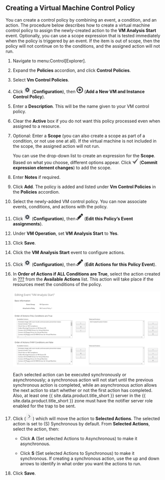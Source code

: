 ## Creating a Virtual Machine Control Policy

You can create a control policy by combining an event, a condition, and
an action. The procedure below describes how to create a virtual machine
control policy to assign the newly-created action to the **VM Analysis
Start** event. Optionally, you can use a scope expression that is tested
immediately when the policy is triggered by an event. If the item is out
of scope, then the policy will not continue on to the conditions, and
the assigned action will not run.

1.  Navigate to menu:Control\[Explorer\].

2.  Expand the **Policies** accordion, and click **Control Policies**.

3.  Select **Vm Control Policies**.

4.  Click ![image](/images/1847.png) (**Configuration**), then
    ![image](/images/1862.png) (**Add a New VM and Instance Control
    Policy**).

5.  Enter a **Description**. This will be the name given to your VM
    control policy.

6.  Clear the **Active** box if you do not want this policy processed
    even when assigned to a resource.

7.  Optional: Enter a **Scope** (you can also create a scope as part of
    a condition, or not use one at all). If the virtual machine is not
    included in the scope, the assigned action will not run.

    You can use the drop-down list to create an expression for the
    **Scope**. Based on what you choose, different options appear. Click
    ![image](/images/1863.png) (**Commit expression element changes**)
    to add the scope.

8.  Enter **Notes** if required.

9.  Click **Add**. The policy is added and listed under **Vm Control
    Policies** in the **Policies** accordion.

10. Select the newly-added VM control policy. You can now associate
    events, conditions, and actions with the policy.

11. Click ![image](/images/1847.png) (**Configuration**), then
    ![image](/images/1851.png) (**Edit this Policy’s Event
    assignments**).

12. Under **VM Operation**, set **VM Analysis Start** to **Yes**.

13. Click **Save**.

14. Click the **VM Analysis Start** event to configure actions.

15. Click ![image](/images/1847.png) (**Configuration**), then
    ![image](/images/1851.png) (**Edit Actions for this Policy Event**).

16. In **Order of Actions if ALL Conditions are True**, select the
    action created in [???](#assign-profile-analysis-task-action) from
    the **Available Actions** list. This action will take place if the
    resources meet the conditions of the policy.

    ![image](/images/edit-event.png)

    <div class="note">

    Each selected action can be executed synchronously or
    asynchronously; a synchronous action will not start until the
    previous synchronous action is completed, while an asynchronous
    action allows the next action to start whether or not the first
    action has completed. Also, at least one {{ site.data.product.title_short }}
    server in the {{ site.data.product.title_short }} zone must have the notifier
    server role enabled for the trap to be sent.

    </div>

17. Click (![image](/images/1876.png)) which will move the action to
    **Selected Actions**. The selected action is set to (S) Synchronous
    by default. From **Selected Actions**, select the action, then:

      - Click **A** (Set selected Actions to Asynchronous) to make it
        asynchronous.

      - Click **S** (Set selected Actions to Synchronous) to make it
        synchronous. If creating a synchronous action, use the up and
        down arrows to identify in what order you want the actions to
        run.

18. Click **Save**.
